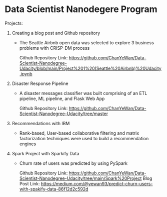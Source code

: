 # Data Scientist Nanodegere Program

Projects:
1. Creating a blog post and Github repository 
   - The Seattle Airbnb open data was selected to explore 3 business problems with CRISP-DM process
   
     Github Repository Link: https://github.com/ChanYeWan/Data-Scientist-Nanodegree-Udacity/blob/main/Project%201%20(Seattle%20Airbnb)%20Udacity.ipynb
     
2. Disaster Response Pipeline 
   - A disaster messages classifier was built comprising of an ETL pipeline, ML pipeline, and Flask Web App
   
     Github Repository Link: https://github.com/ChanYeWan/Data-Scientist-Nanodegree-Udacity/tree/master
     
3. Recommendations with IBM
   - Rank-based, User-based collaborative filtering and matrix factorization techniques were used to build a recommendation engines
   
4. Spark Project with Sparkify Data
   - Churn rate of users was predicted by using PySpark
   
     Github Repository Link: https://github.com/ChanYeWan/Data-Scientist-Nanodegree-Udacity/tree/main/Spark%20Project
     Blog Post Link: https://medium.com/@yewan93/predict-churn-users-with-spakify-data-86f12d2c592d

